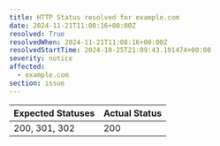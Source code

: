 ```yaml
---
title: HTTP Status resolved for example.com
date: 2024-11-21T11:08:16+00:00Z
resolved: True
resolvedWhen: 2024-11-21T11:08:16+00:00Z
resolvedStartTime: 2024-10-25T21:09:43.191474+00:00
severity: notice
affected:
  - example.com
section: issue
---
```


| Expected Statuses | Actual Status  |
|-------------------|----------------|
| 200, 301, 302 | 200 |
